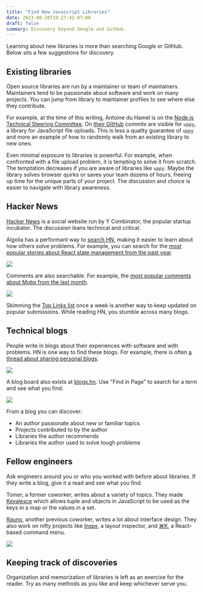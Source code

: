 ```yaml
---
title: "Find New Javascript Libraries"
date: 2023-08-20T19:27:42-07:00
draft: false
summary: Discovery beyond Google and GitHub.
---
```


Learning about new libraries is more than searching Google or GitHub. Below sits a few suggestions for discovery.

## Existing libraries

Open source libraries are run by a maintainer or team of maintainers. Maintainers tend to be passionate about software and work on many projects. You can jump from library to maintainer profiles to see where else they contribute.

For example, at the time of this writing, Antoine du Hamel is on the [Node.js Technical Steering Committee](https://github.com/nodejs/node#tsc-technical-steering-committee).  On [their GitHub](https://github.com/aduh95) commits are visible for `uppy`, a library for JavaScript file uploads. This is less a quality guarantee of `uppy` and more an example of how to randomly walk from an existing library to new ones.

Even minimal exposure to libraries is powerful. For example, when confronted with a file upload problem, it is tempting to solve it from scratch. The temptation decreases if you are aware of libraries like `uppy`. Maybe the library solves browser quirks or saves your team dozens of hours, freeing up time for the unique parts of your project. The discussion and choice is easier to navigate with library awareness.

## Hacker News

[Hacker News](https://news.ycombinator.com/) is a social website run by Y Combinator, the popular startup incubator.  The discussion leans technical and critical.

Algolia has a performant way to [search HN](https://hn.algolia.com/), making it easier to learn about how others solve problems. For example, you can search for the [most popular stories about React state management from the past year](https://hn.algolia.com/?dateRange=pastYear&page=0&prefix=true&query=React%20state%20management&sort=byPopularity&type=story).

![](https://slabstatic.com/prod/uploads/bjuuyd2p/posts/images/5pO97MJuedkqvwAEK8WGZ3Ht.png)

Comments are also searchable. For example, the [most popular comments about Mobx from the last month](https://hn.algolia.com/?dateRange=pastMonth&page=0&prefix=true&query=Mobx%20-seeking%20-location&sort=byPopularity&type=comment).

![](https://slabstatic.com/prod/uploads/bjuuyd2p/posts/images/vHzAqJRMh3dlrzH2oT0aQu5H.png)

Skimming the [Top Links list](https://news.ycombinator.com/best) once a week is another way to keep updated on popular submissions. While reading HN, you stumble across many blogs.

## Technical blogs

People write in blogs about their experiences with software and with problems. HN is one way to find these blogs. For example, there is often [a thread about sharing personal blogs](https://hn.algolia.com/?dateRange=all&page=0&prefix=true&query=personal%20blog&sort=byPopularity&type=story).

![](https://slabstatic.com/prod/uploads/bjuuyd2p/posts/images/7LbQS5nlTwTPZOcaEUvxUEFU.png)

A blog board also exists at [blogs.hn](https://blogs.hn/). Use "Find in Page" to search for a term and see what you find.

![](https://slabstatic.com/prod/uploads/bjuuyd2p/posts/images/G2o1nETif27_ppb-mE53aDTQ.png)

From a blog you can discover:

- An author passionate about new or familiar topics
- Projects contributed to by the author
- Libraries the author recommends
- Libraries the author used to solve tough problems

## Fellow engineers

Ask engineers around you or who you worked with before about libraries. If they write a blog, give it a read and see what you find.

Tomer, a former coworker, writes about a variety of topics. They made [Keyalesce](https://tomeraberba.ch/the-making-of-keyalesce) which allows tuple and objects in JavaScript to be used as the keys in a map or the values in a set.

[Rauno](https://rauno.me/craft), another previous coworker, writes a lot about interface design. They also work on nifty projects like [Inspx](https://github.com/raunofreiberg/inspx), a layout inspector, and [⌘K](https://cmdk.paco.me/), a React-based command menu.

![](https://slabstatic.com/prod/uploads/bjuuyd2p/posts/images/s4RFVl47X0bf6sCN6RUixmIk.png)

## Keeping track of discoveries

Organization and memorization of libraries is left as an exercise for the reader. Try as many methods as you like and keep whichever serve you.
